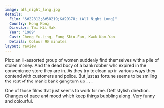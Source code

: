 ```yaml
---
image: all_night_long.jpg
details:
  Film: "&#22812;&#30219;&#29378; (All Night Long)"
  Country: Hong Kong
  Director: Tai Kit Mak
  Year: '1989'
  Cast: Cheng Yu-Ling, Fung Shiu-Fan, Kwok Kam-Yan
  Details: Colour 90 minutes
layout: review
---
```

Plot: an ill-assorted group of women suddenly find
themselves with a pile of stolen money.  And the dead
body of a bank robber who expired in the convenience
store they are in.  As they try to clean up in various ways
they contend with customers and police.  But just
as fortune seems to be smiling the rest of the manic
bank gang turn up . . .

One of those films that just seems to work for me.
Deft stylish direction.  Changes of pace and mood
which keep things bubbling along.  Very funny and
colourful.
